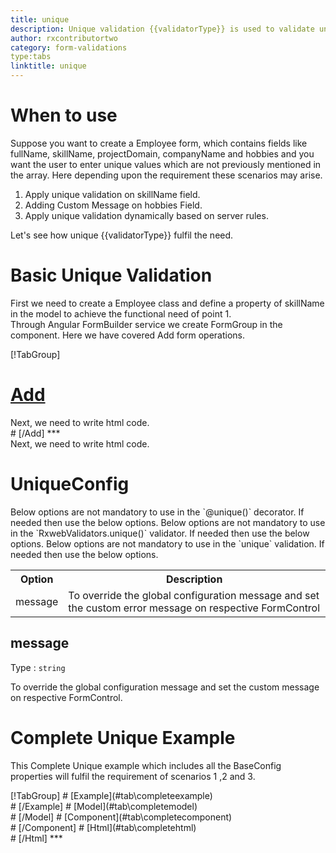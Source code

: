 ```yaml
---
title: unique
description: Unique validation {{validatorType}} is used to validate unique input based on formArray.
author: rxcontributortwo
category: form-validations
type:tabs
linktitle: unique
---
```


# When to use
Suppose you want to create a Employee form, which contains fields like fullName, skillName, projectDomain, companyName and hobbies and you want the user to enter unique values which are not previously mentioned in the array. Here depending upon the requirement these scenarios may arise.
<ol class = 'showHideElement'>
<li>Apply unique validation on skillName field.</li>
<li>Adding Custom Message on hobbies Field.</li>
	<data-scope scope="['decorator','validator']">
		<li>Apply unique validation dynamically based on server rules. </li>
	</data-scope>
</ol>

Let's see how unique {{validatorType}} fulfil the need.

# Basic Unique Validation

<data-scope scope="['decorator','template-driven-directives','template-driven-decorators']">
First we need to create a Employee class and define a property of skillName in the model to achieve the functional need of point 1.
<div component="app-code" key="unique-add-model"></div> 
</data-scope>
Through Angular FormBuilder service we create FormGroup in the component.

<data-scope scope="['decorator, validator','template-driven-directives','template-driven-decorators']">
Here we have covered Add form operations. 
</data-scope> 

<data-scope scope="['decorator']">
<div component="app-tabs" key="basic-operations"></div>

[!TabGroup]
# [Add](#tab\basicadd)
<div component="app-code" key="unique-add-component"></div> 
Next, we need to write html code.
<div component="app-code" key="unique-add-html"></div> 
<div component="app-example-runner" ref-component="app-unique-add"></div>
# [/Add]
***
</data-scope>

<data-scope scope="['validator','template-driven-directives','template-driven-decorators']">
<div component="app-code" key="unique-add-component"></div> 
Next, we need to write html code.
<div component="app-code" key="unique-add-html"></div> 
<div component="app-example-runner" ref-component="app-unique-add"></div>
</data-scope>

# UniqueConfig

<data-scope scope="['decorator']">
Below options are not mandatory to use in the `@unique()` decorator. If needed then use the below options.
</data-scope>

<data-scope scope="['validator']">
Below options are not mandatory to use in the `RxwebValidators.unique()` validator. If needed then use the below options.
</data-scope>

<data-scope scope="['template-driven-directives','template-driven-decorators']">
Below options are not mandatory to use in the `unique` validation. If needed then use the below options.
</data-scope>

<table class="table table-striped showHideElement">
<tr><th>Option</th><th>Description</th></tr>
<tr><td><a  (click)='scrollTo("#message")' title="message">message</a></td><td>To override the global configuration message and set the custom error message on respective FormControl</td></tr>
</table>

## message 
Type :  `string` 

To override the global configuration message and set the custom message on respective FormControl.

<div component="app-code" key="unique-messageExample-model"></div> 
<div component="app-example-runner" ref-component="app-unique-message" title="unique {{validatorType}} with message" key="message"></div>


# Complete Unique Example

This Complete Unique example which includes all the BaseConfig properties will fulfil the requirement of scenarios 1 ,2 and 3.

<div component="app-tabs" key="complete"></div>
[!TabGroup]
# [Example](#tab\completeexample)
<div component="app-example-runner" ref-component="app-unique-complete"></div>
# [/Example]
<data-scope scope="['decorator','template-driven-directives','template-driven-decorators']">
# [Model](#tab\completemodel)
<div component="app-code" key="unique-complete-model"></div> 
# [/Model]
</data-scope>
# [Component](#tab\completecomponent)
<div component="app-code" key="unique-complete-component"></div> 
# [/Component]
# [Html](#tab\completehtml)
<div component="app-code" key="unique-complete-html"></div> 
# [/Html]
***
